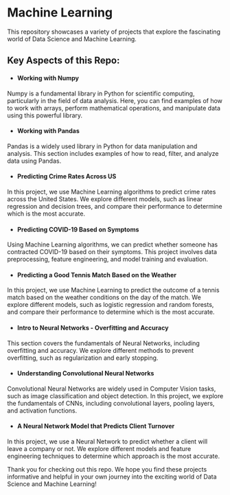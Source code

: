 # Machine Learning

This repository showcases a variety of projects that explore the fascinating world of Data Science and Machine Learning.

## Key Aspects of this Repo:

* #### Working with Numpy

Numpy is a fundamental library in Python for scientific computing, particularly in the field of data analysis. Here, you can find examples of how to work with arrays, perform mathematical operations, and manipulate data using this powerful library.

* #### Working with Pandas

Pandas is a widely used library in Python for data manipulation and analysis. This section includes examples of how to read, filter, and analyze data using Pandas.

* #### Predicting Crime Rates Across US

In this project, we use Machine Learning algorithms to predict crime rates across the United States. We explore different models, such as linear regression and decision trees, and compare their performance to determine which is the most accurate.

* #### Predicting COVID-19 Based on Symptoms

Using Machine Learning algorithms, we can predict whether someone has contracted COVID-19 based on their symptoms. This project involves data preprocessing, feature engineering, and model training and evaluation.

* #### Predicting a Good Tennis Match Based on the Weather

In this project, we use Machine Learning to predict the outcome of a tennis match based on the weather conditions on the day of the match. We explore different models, such as logistic regression and random forests, and compare their performance to determine which is the most accurate.

* #### Intro to Neural Networks - Overfitting and Accuracy

This section covers the fundamentals of Neural Networks, including overfitting and accuracy. We explore different methods to prevent overfitting, such as regularization and early stopping.

* #### Understanding Convolutional Neural Networks

Convolutional Neural Networks are widely used in Computer Vision tasks, such as image classification and object detection. In this project, we explore the fundamentals of CNNs, including convolutional layers, pooling layers, and activation functions.

* #### A Neural Network Model that Predicts Client Turnover

In this project, we use a Neural Network to predict whether a client will leave a company or not. We explore different models and feature engineering techniques to determine which approach is the most accurate.

Thank you for checking out this repo. We hope you find these projects informative and helpful in your own journey into the exciting world of Data Science and Machine Learning!



